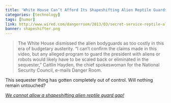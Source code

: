 ```yaml
---
title: 'White House Can’t Afford Its Shapeshifting Alien Reptile Guards'
categories: [technology]
tags: [humor]
link: http://www.wired.com/dangerroom/2013/03/secret-service-reptile-aliens/
banner: shapeshifter.png
---
```


> The White House dismissed the alien bodyguards as too costly in this era of budgetary austerity. “I can’t confirm the claims made in this video, but any alleged program to guard the president with aliens or robots would likely have to be scaled back or eliminated in the sequester,” Caitlin Hayden, the chief spokeswoman for the National Security Council, e-mails Danger Room. 

This sequester thing has gotten completely out of control. Will nothing remain untouched?

[*We cannot allow a shapeshifting alien reptile guard gap!*](http://www.youtube.com/watch?v=pKud6d0rfF8)